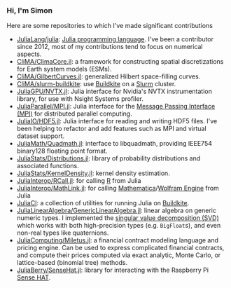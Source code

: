 ### Hi, I'm Simon

Here are some repositories to which I've made significant contributions

- [JuliaLang/julia](https://github.com/JuliaLang/julia/): [Julia programming language](https://julialang.org/). I've been a contributor since 2012, most of my contributions tend to focus on numerical aspects.
- [CliMA/ClimaCore.jl](https://github.com/CliMA/ClimaCore.jl): a framework for constructing spatial discretizations for Earth system models (ESMs).
- [CliMA/GilbertCurves.jl](https://github.com/CliMA/GilbertCurves.jl): generalized Hilbert space-filling curves.
- [CliMA/slurm-buildkite](https://github.com/CliMA/slurm-buildkite): use [Buildkite](https://buildkite.com/) on a [Slurm](https://slurm.schedmd.com/) cluster.
- [JuliaGPU/NVTX.jl](https://github.com/JuliaGPU/NVTX.jl): Julia interface for Nvidia's NVTX instrumentation library, for use with Nsight Systems profiler.
- [JuliaParallel/MPI.jl](https://github.com/JuliaParallel/MPI.jl): Julia interface for the [Message Passing Interface (MPI)](https://www.mpi-forum.org/) for distributed parallel computing.
- [JuliaIO/HDF5.jl](https://github.com/JuliaIO/HDF5.jl): Julia interface for reading and writing HDF5 files. I've been helping to refactor and add features such as MPI and virtual dataset support.
- [JuliaMath/Quadmath.jl](https://github.com/JuliaMath/Quadmath.jl): interface to libquadmath, providing IEEE754 binary128 floating point format.
- [JuliaStats/Distributions.jl](https://github.com/JuliaStats/Distributions.jl): library of probability distributions and associated functions.
- [JuliaStats/KernelDensity.jl](https://github.com/JuliaStats/KernelDensity.jl): kernel density estimation.
- [JuliaInterop/RCall.jl](https://github.com/JuliaInterop/RCall.jl): for calling [R](https://www.r-project.org/) from Julia
- [JuliaInterop/MathLink.jl](https://github.com/JuliaInterop/MathLink.jl): for calling [Mathematica](https://www.wolfram.com/mathematica/)/[Wolfram Engine](https://www.wolfram.com/engine/) from Julia
- [JuliaCI](https://github.com/JuliaCI/BuildkiteUtils.jl): a collection of utilities for running Julia on [Buildkite](https://buildkite.com/).
- [JuliaLinearAlgebra/GenericLinearAlgebra.jl](https://github.com/JuliaLinearAlgebra/GenericLinearAlgebra.jl): linear algebra on generic numeric types. I implemented the [singular value decomposition (SVD)](https://en.wikipedia.org/wiki/Singular_value_decomposition) which works with both high-precision types (e.g. `BigFloat`s), and even non-real types like quaternions.
- [JuliaComputing/Miletus.jl](https://github.com/JuliaComputing/Miletus.jl): a financial contract modeling language and pricing engine. Can be used to express complicated financial contracts, and compute their prices computed via exact analytic, Monte Carlo, or lattice-based (binomial tree) methods.
- [JuliaBerry/SenseHat.jl](https://github.com/JuliaBerry/SenseHat.jl): library for interacting with the Raspberry Pi [Sense HAT](https://www.raspberrypi.com/products/sense-hat/).

<!--
**simonbyrne/simonbyrne** is a ✨ _special_ ✨ repository because its `README.md` (this file) appears on your GitHub profile.

Here are some ideas to get you started:

- 🔭 I’m currently working on ...
- 🌱 I’m currently learning ...
- 👯 I’m looking to collaborate on ...
- 🤔 I’m looking for help with ...
- 💬 Ask me about ...
- 📫 How to reach me: ...
- 😄 Pronouns: ...
- ⚡ Fun fact: ...
-->
